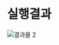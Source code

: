 # 실행결과
![결과물 2](https://user-images.githubusercontent.com/70312248/172062101-4ab12967-80e3-4444-aaf0-4c51aea2857b.png)
